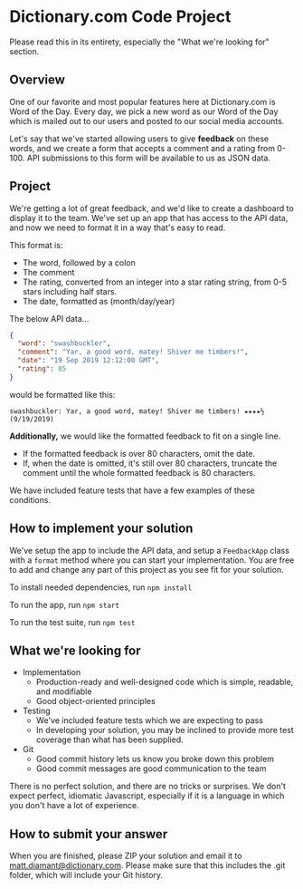 # Dictionary.com Code Project

Please read this in its entirety, especially the "What we're looking for" section.

## Overview

One of our favorite and most popular features here at Dictionary.com is Word of the Day. Every day, we pick a new word as our Word of the Day which is mailed out to our users and posted to our social media accounts.

Let's say that we've started allowing users to give **feedback** on these words, and we create a form that accepts a comment and a rating from 0-100. API submissions to this form will be available to us as JSON data.

## Project

We're getting a lot of great feedback, and we'd like to create a dashboard to display it to the team. We've set up an app that has access to the API data, and now we need to format it in a way that's easy to read.

This format is:

- The word, followed by a colon
- The comment
- The rating, converted from an integer into a star rating string, from 0-5 stars including half stars.
- The date, formatted as (month/day/year)

The below API data...

```json
{
  "word": "swashbuckler",
  "comment": "Yar, a good word, matey! Shiver me timbers!",
  "date": "19 Sep 2019 12:12:00 GMT",
  "rating": 85
}
```

would be formatted like this:

```
swashbuckler: Yar, a good word, matey! Shiver me timbers! ★★★★½ (9/19/2019)
```

**Additionally,** we would like the formatted feedback to fit on a single line.

- If the formatted feedback is over 80 characters, omit the date.
- If, when the date is omitted, it's still over 80 characters, truncate the comment until the whole formatted feedback is 80 characters.

We have included feature tests that have a few examples of these conditions.

## How to implement your solution

We've setup the app to include the API data, and setup a `FeedbackApp` class with a `format` method where you can start your implementation. You are free to add and change any part of this project as you see fit for your solution.

To install needed dependencies, run `npm install`

To run the app, run `npm start`

To run the test suite, run `npm test`

## What we're looking for

- Implementation
  - Production-ready and well-designed code which is simple, readable, and modifiable
  - Good object-oriented principles
- Testing
  - We've included feature tests which we are expecting to pass
  - In developing your solution, you may be inclined to provide more test coverage than what has been supplied.
- Git
  - Good commit history lets us know you broke down this problem
  - Good commit messages are good communication to the team

There is no perfect solution, and there are no tricks or surprises. We don't expect perfect, idiomatic Javascript, especially if it is a language in which you don't have a lot of experience.

## How to submit your answer

When you are finished, please ZIP your solution and email it to matt.diamant@dictionary.com. Please make sure that this includes the .git folder, which will include your Git history.
